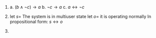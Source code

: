 1. 
   a. $(b\wedge \neg c)\to a$
   b. $\neg c \to a$
   c. $a \leftrightarrow\neg c$

2. 
   let $s =$ The system is in multiuser state
   let $o =$ it is operating normally
   In propositional form: $s \leftrightarrow o$
   
1. 